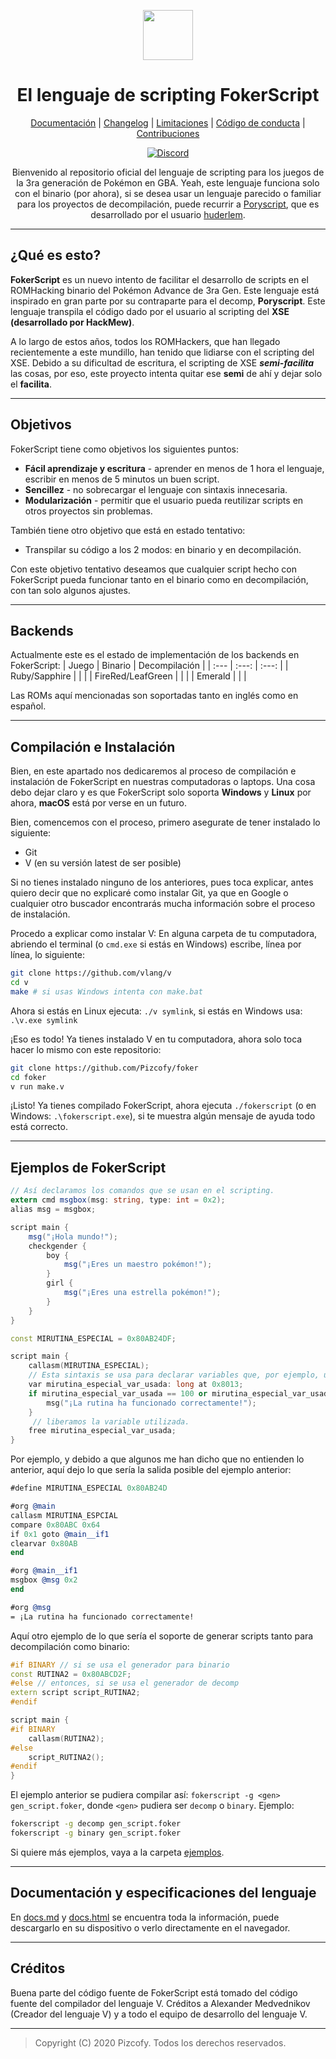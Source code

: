 <div align="center">

<p>
    <img width="80" src="https://github.com/Pizcofy/foker/blob/master/logo.png?raw=true">
</p>

<!--- ![FokerScript's logo](logo.png) --->

<h1>El lenguaje de scripting FokerScript</h1>

[Documentación](/docs/docs.pdf) |
[Changelog](CHANGELOG.md) |
[Limitaciones](LIMITACIONES.md) |
[Código de conducta](CODE_OF_CONDUCT.md) |
[Contribuciones](CONTRIBUTING.md)

[![Discord][DiscordBadge]][DiscordUrl]

Bienvenido al repositorio oficial del lenguaje de scripting para los juegos de la 3ra generación de Pokémon en GBA. Yeah, este lenguaje funciona solo con el binario (por ahora), si se desea usar un lenguaje parecido o familiar para los proyectos de decompilación, puede recurrir a [Poryscript](https://github.com/huderlem/poryscript), que es desarrollado por el usuario [huderlem](https://github.com/huderlem).

</div>

* * *

## ¿Qué es esto?

**FokerScript** es un nuevo intento de facilitar el desarrollo de scripts en el ROMHacking binario del Pokémon Advance de 3ra Gen. Este lenguaje está inspirado en gran parte por su contraparte para el decomp, **Poryscript**. Este lenguaje transpila el código dado por el usuario al scripting del **XSE (desarrollado por HackMew)**.

A lo largo de estos años, todos los ROMHackers, que han llegado recientemente a este mundillo, han tenido que lidiarse con el scripting del XSE. Debido a su dificultad de escritura, el scripting de XSE ***semi-facilita*** las cosas, por eso, este proyecto intenta quitar ese **semi** de ahí y dejar solo el **facilita**.

* * *

## Objetivos

FokerScript tiene como objetivos los siguientes puntos:

* **Fácil aprendizaje y escritura** - aprender en menos de 1 hora el lenguaje, escribir en menos de 5 minutos un buen script.
* **Sencillez** - no sobrecargar el lenguaje con sintaxis innecesaria.
* **Modularización** - permitir que el usuario pueda reutilizar scripts en otros proyectos sin problemas.

También tiene otro objetivo que está en estado tentativo:

* Transpilar su código a los 2 modos: en binario y en decompilación.

Con este objetivo tentativo deseamos que cualquier script hecho con FokerScript pueda funcionar tanto en el binario como en decompilación, con tan solo algunos ajustes.

* * *

## Backends

Actualmente este es el estado de implementación de los backends en FokerScript:
| Juego             | Binario | Decompilación |
| :---              | :---:   | :---:         |
| Ruby/Sapphire     |         |               |
| FireRed/LeafGreen |         |               |
| Emerald           |         |               |

Las ROMs aquí mencionadas son soportadas tanto en inglés como en español.

* * *

## Compilación e Instalación

Bien, en este apartado nos dedicaremos al proceso de compilación e instalación de FokerScript en nuestras computadoras o laptops. Una cosa debo dejar claro y es que FokerScript solo soporta **Windows** y **Linux** por ahora, **macOS** está por verse en un futuro.

Bien, comencemos con el proceso, primero asegurate de tener instalado lo siguiente:

* Git
* V (en su versión latest de ser posible)

Si no tienes instalado ninguno de los anteriores, pues toca explicar, antes quiero decir que no explicaré como instalar Git, ya que en Google o cualquier otro buscador encontrarás mucha información sobre el proceso de instalación.

Procedo a explicar como instalar V: En alguna carpeta de tu computadora, abriendo el terminal (o ``cmd.exe`` si estás en Windows) escribe, línea por línea, lo siguiente:

```bash
git clone https://github.com/vlang/v
cd v
make # si usas Windows intenta con make.bat
```

Ahora si estás en Linux ejecuta: ``./v symlink``, si estás en Windows usa: ``.\v.exe symlink``

¡Eso es todo! Ya tienes instalado V en tu computadora, ahora solo toca hacer lo mismo con este repositorio:

```bash
git clone https://github.com/Pizcofy/foker
cd foker
v run make.v
```

¡Listo! Ya tienes compilado FokerScript, ahora ejecuta ``./fokerscript`` (o en Windows: ``.\fokerscript.exe``), si te muestra algún mensaje de ayuda todo está correcto.

* * *

## Ejemplos de FokerScript

```cs
// Así declaramos los comandos que se usan en el scripting.
extern cmd msgbox(msg: string, type: int = 0x2);
alias msg = msgbox;
```

```cs
script main {
    msg("¡Hola mundo!");
    checkgender {
        boy {
            msg("¡Eres un maestro pokémon!");
        }
        girl {
            msg("¡Eres una estrella pokémon!");
        }
    }
}
```

```cpp
const MIRUTINA_ESPECIAL = 0x80AB24DF;

script main {
    callasm(MIRUTINA_ESPECIAL);
    // Esta sintaxis se usa para declarar variables que, por ejemplo, una rutina utiliza.
    var mirutina_especial_var_usada: long at 0x8013;
    if mirutina_especial_var_usada == 100 or mirutina_especial_var_usada > 200 {
        msg("¡La rutina ha funcionado correctamente!");
    }
     // liberamos la variable utilizada.
    free mirutina_especial_var_usada;
}
```

Por ejemplo, y debido a que algunos me han dicho que no entienden lo anterior, aquí dejo lo que sería la salida posible del ejemplo anterior:

```llvm
#define MIRUTINA_ESPECIAL 0x80AB24D

#org @main
callasm MIRUTINA_ESPCIAL
compare 0x80ABC 0x64
if 0x1 goto @main__if1
clearvar 0x80AB
end

#org @main__if1
msgbox @msg 0x2
end

#org @msg
= ¡La rutina ha funcionado correctamente!
```

Aquí otro ejemplo de lo que sería el soporte de generar scripts tanto para decompilación como binario:

```c++
#if BINARY // si se usa el generador para binario
const RUTINA2 = 0x80ABCD2F;
#else // entonces, si se usa el generador de decomp
extern script script_RUTINA2;
#endif

script main {
#if BINARY
    callasm(RUTINA2);
#else
    script_RUTINA2();
#endif
}
```

El ejemplo anterior se pudiera compilar así: ``fokerscript -g <gen> gen_script.foker``, donde ``<gen>`` pudiera ser ``decomp`` o ``binary``. Ejemplo:

```bash
fokerscript -g decomp gen_script.foker
fokerscript -g binary gen_script.foker
```

Si quiere más ejemplos, vaya a la carpeta [ejemplos](/ejemplos/).

* * *

## Documentación y especificaciones del lenguaje

En [docs.md](docs/docs.md) y [docs.html](docs/docs.html) se encuentra toda la información, puede descargarlo en su dispositivo o verlo directamente en el navegador.

* * *

## Créditos

Buena parte del código fuente de FokerScript está tomado del código fuente del compilador del lenguaje V.
Créditos a Alexander Medvednikov (Creador del lenguaje V) y a todo el equipo de desarrollo del lenguaje V.

* * *

> Copyright (C) 2020 Pizcofy. Todos los derechos reservados.

<!--- Utilidades --->
[DiscordBadge]: https://img.shields.io/discord/779007353185239070?label=Discord&logo=Discord&logoColor=white
[DiscordUrl]: https://discord.gg/pnvcap7WYT
